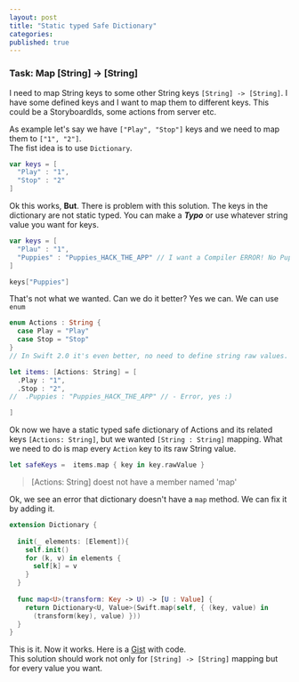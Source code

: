 ```yaml
---
layout: post
title: "Static typed Safe Dictionary"
categories:
published: true
---
```


### Task: Map [String] -> [String]
I need to map String keys to some other String keys `[String] -> [String]`. I have some defined keys and I want to map them to different keys. This could be a StoryboardIds, some actions from server etc. 

As example let's say we have `["Play", "Stop"]` keys and we need to map them to `["1", "2"]`.  
The fist idea is to use `Dictionary`.

```swift
var keys = [
  "Play" : "1",
  "Stop" : "2"
]
```

Ok this works, **But**. There is problem with this solution. The keys in the dictionary are not static typed. You can make a **_Typo_** or use whatever string value you want for keys. 

```swift 
var keys = [
  "Plau" : "1",
  "Puppies" : "Puppies_HACK_THE_APP" // I want a Compiler ERROR! No Puppies here
]

keys["Puppies"]
```

That's not what we wanted. Can we do it better? Yes we can. We can use `enum`  

```swift
enum Actions : String {
  case Play = "Play"
  case Stop = "Stop"
}
// In Swift 2.0 it's even better, no need to define string raw values. 😍 Swift 2.0

let items: [Actions: String] = [
  .Play : "1",
  .Stop : "2",
//  .Puppies : "Puppies_HACK_THE_APP" // - Error, yes :)

]
```

Ok now we have a static typed safe dictionary of Actions and its related keys `[Actions: String]`, but we wanted `[String : String]` mapping. What we need to do is map every `Action` key to its raw String value. 


```swift
let safeKeys =  items.map { key in key.rawValue }
```
> [Actions: String] doest not have a member named 'map' 

Ok, we see an error that dictionary doesn't have a `map` method. We can fix it by adding it.

```swift
extension Dictionary {
  
  init(_ elements: [Element]){
    self.init()
    for (k, v) in elements {
      self[k] = v
    }
  }
  
  func map<U>(transform: Key -> U) -> [U : Value] {
    return Dictionary<U, Value>(Swift.map(self, { (key, value) in
      (transform(key), value) }))
  }
}
```

This is it. Now it works. Here is a [Gist](https://gist.github.com/kostiakoval/17a0da68f3661b3f8d25) with code.  
This solution should work not only for `[String] -> [String]` mapping but for every value you want.